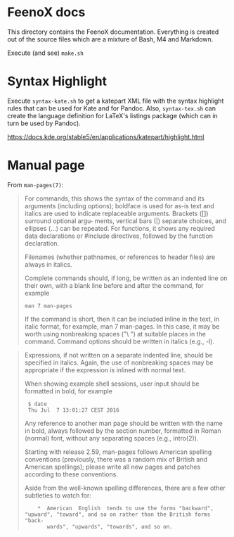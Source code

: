 # FeenoX docs

This directory contains the FeenoX documentation.
Everything is created out of the source files which are a mixture of Bash, M4 and Markdown.

Execute (and see) `make.sh`

# Syntax Highlight

Execute `syntax-kate.sh` to get a katepart XML file with the syntax highlight rules that can be used for Kate and for Pandoc. Also, `syntax-tex.sh` can create the language definition for LaTeX's listings package (which can in turn be used by Pandoc).


<https://docs.kde.org/stable5/en/applications/katepart/highlight.html>

# Manual page

From `man-pages(7)`:

 > For  commands,  this  shows the syntax of the command and its arguments (including options); boldface is used
 > for as-is text and italics are used to indicate replaceable arguments.  Brackets ([]) surround optional argu‐
 > ments,  vertical  bars (|) separate choices, and ellipses (...) can be repeated.  For functions, it shows any
 > required data declarations or #include directives, followed by the function declaration.
 >
 > Filenames (whether pathnames, or references to header files) are always in italics.
 >
 > Complete commands should, if long, be written as an indented line on their own, with a blank line before and after the command, for example
 >
 >     man 7 man-pages
 >
 > If  the  command  is short, then it can be included inline in the text, in italic format, for example, man 7 man-pages.  In
 > this case, it may be worth using nonbreaking spaces ("\ ") at suitable places in the command.  Command  options  should  be
 > written in italics (e.g., -l).
 
 > Expressions,  if  not  written  on a separate indented line, should be specified in italics.  Again, the use of nonbreaking
 >  spaces may be appropriate if the expression is inlined with normal text.
 >
 >  When showing example shell sessions, user input should be formatted in bold, for example
 >
 >      $ date
 >      Thu Jul  7 13:01:27 CEST 2016
 >
 >  Any reference to another man page should be written with the name in bold, always followed by the section number, formatted
 >  in Roman (normal) font, without any separating spaces (e.g., intro(2)).
 >
 >  Starting with release 2.59, man-pages follows American spelling conventions (previously, there was a random mix of  British
 >  and American spellings); please write all new pages and patches according to these conventions.
 >
 >   Aside from the well-known spelling differences, there are a few other subtleties to watch for:
 >
 >         *  American  English  tends to use the forms "backward", "upward", "toward", and so on rather than the British forms "back‐
 >            wards", "upwards", "towards", and so on.
